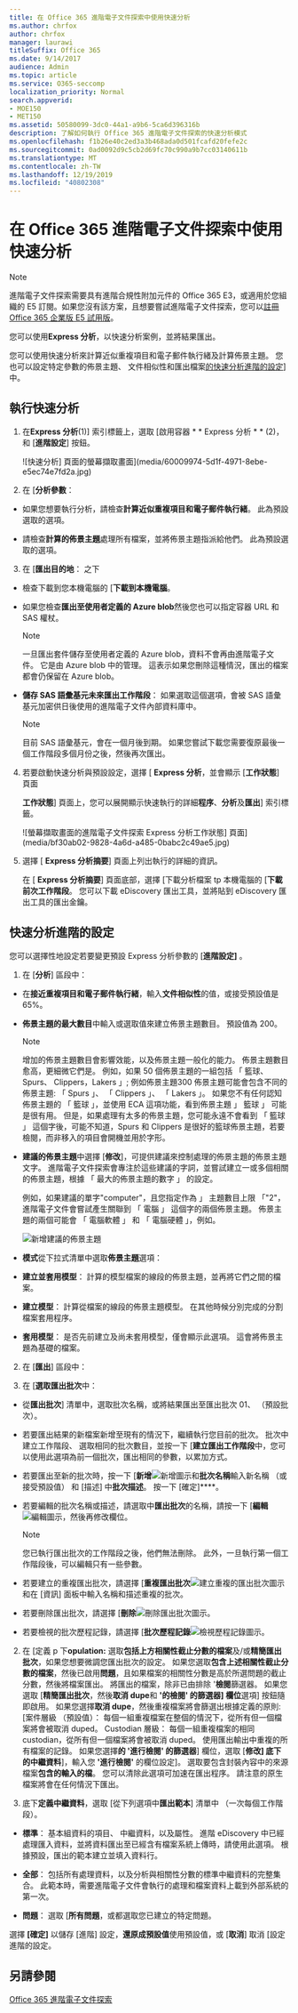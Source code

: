 ```yaml
---
title: 在 Office 365 進階電子文件探索中使用快速分析
ms.author: chrfox
author: chrfox
manager: laurawi
titleSuffix: Office 365
ms.date: 9/14/2017
audience: Admin
ms.topic: article
ms.service: O365-seccomp
localization_priority: Normal
search.appverid:
- MOE150
- MET150
ms.assetid: 50580099-3dc0-44a1-a9b6-5ca6d396316b
description: 了解如何執行 Office 365 進階電子文件探索的快速分析模式
ms.openlocfilehash: f1b26e40c2ed3a3b468ada0d501fcafd20fefe2c
ms.sourcegitcommit: 0ad0092d9c5cb2d69fc70c990a9b7cc03140611b
ms.translationtype: MT
ms.contentlocale: zh-TW
ms.lasthandoff: 12/19/2019
ms.locfileid: "40802308"
---
```

# <a name="use-express-analysis-in-office-365-advanced-ediscovery"></a>在 Office 365 進階電子文件探索中使用快速分析

> [!NOTE]
> 進階電子文件探索需要具有進階合規性附加元件的 Office 365 E3，或適用於您組織的 E5 訂閱。如果您沒有該方案，且想要嘗試進階電子文件探索，您可以[註冊 Office 365 企業版 E5 試用版](https://go.microsoft.com/fwlink/p/?LinkID=698279)。 
  
您可以使用**Express 分析**，以快速分析案例，並將結果匯出。 
  
您可以使用快速分析來計算近似重複項目和電子郵件執行緒及計算佈景主題。 您也可以設定特定參數的佈景主題、 文件相似性和匯出檔案[的快速分析進階的設定](use-express-analysis-in-advanced-ediscovery.md#BK_AdvancedSettings)] 中。
  
## <a name="run-express-analysis"></a>執行快速分析

1. 在**Express 分析**(1)] 索引標籤上，選取 [啟用容器 * * Express 分析 * * (2)，和 [**進階設定**] 按鈕。 
    
    ![快速分析] 頁面的螢幕擷取畫面](media/60009974-5d1f-4971-8ebe-e5ec74e7fd2a.jpg)
  
2. 在 [**分析參數**：
    
  - 如果您想要執行分析，請檢查**計算近似重複項目和電子郵件執行緒**。 此為預設選取的選項。 
    
  - 請檢查**計算的佈景主題**處理所有檔案，並將佈景主題指派給他們。 此為預設選取的選項。 
    
3. 在 [**匯出目的地**： 之下
    
  - 檢查下載到您本機電腦的 [**下載到本機電腦**。 
    
  - 如果您檢查**匯出至使用者定義的 Azure blob**然後您也可以指定容器 URL 和 SAS 權杖。 
    
    > [!NOTE]
    > 一旦匯出套件儲存至使用者定義的 Azure blob，資料不會再由進階電子文件。 它是由 Azure blob 中的管理。 這表示如果您刪除這種情況，匯出的檔案都會仍保留在 Azure blob。 
  
  - **儲存 SAS 語彙基元未來匯出工作階段**： 如果選取這個選項，會被 SAS 語彙基元加密供日後使用的進階電子文件內部資料庫中。
    
    > [!NOTE]
    > 目前 SAS 語彙基元，會在一個月後到期。 如果您嘗試下載您需要復原最後一個工作階段多個月份之後，然後再次匯出。 
  
4. 若要啟動快速分析與預設設定，選擇 [ **Express 分析**，並會顯示 [**工作狀態**] 頁面 
    
    **工作狀態**] 頁面上，您可以展開顯示快速執行的詳細**程序**、**分析**及**匯出**] 索引標籤。 
    
    ![螢幕擷取畫面的進階電子文件探索 Express 分析工作狀態] 頁面](media/bf30ab02-9828-4a6d-a485-0babc2c49ae5.jpg)
  
5. 選擇 [ **Express 分析摘要**] 頁面上列出執行的詳細的資訊。 
    
    在 [ **Express 分析摘要**] 頁面底部，選擇 [下載分析檔案 tp 本機電腦的 [**下載前次工作階段**。 您可以下載 eDiscovery 匯出工具，並將貼到 eDiscovery 匯出工具的匯出金鑰。 
    
## <a name="advanced-settings-for-express-analysis"></a>快速分析進階的設定
<a name="BK_AdvancedSettings"> </a>

您可以選擇性地設定若要變更預設 Express 分析參數的 [**進階設定]** 。 
  
1. 在 [**分析**] 區段中： 
    
  - 在**接近重複項目和電子郵件執行緒**，輸入**文件相似性**的值，或接受預設值是 65%。 
    
  - **佈景主題的最大數目**中輸入或選取值來建立佈景主題數目。 預設值為 200。 
    
    > [!NOTE]
    > 增加的佈景主題數目會影響效能，以及佈景主題一般化的能力。 佈景主題數目愈高，更細微它們是。 例如，如果 50 個佈景主題的一組包括 「 籃球、 Spurs、 Clippers，Lakers 」; 例如佈景主題300 佈景主題可能會包含不同的佈景主題: 「 Spurs 」、 「 Clippers 」、 「 Lakers 」。 如果您不有任何認知佈景主題的 「 籃球 」，並使用 ECA 這項功能，看到佈景主題 」 籃球 」 可能是很有用。 但是，如果處理有太多的佈景主題，您可能永遠不會看到 「 籃球 」 這個字後，可能不知道，Spurs 和 Clippers 是很好的籃球佈景主題，若要檢閱，而非移入的項目會開機並用於字形。 
  
  - **建議的佈景主題**中選擇 [**修改**]，可提供建議來控制處理的佈景主題的佈景主題文字。 進階電子文件探索會專注於這些建議的字詞，並嘗試建立一或多個相關的佈景主題，根據 「 最大的佈景主題的數字 」 的設定。 
    
    例如，如果建議的單字"computer"，且您指定作為 」 主題數目上限 「"2"，進階電子文件會嘗試產生關聯到 「 電腦 」 這個字的兩個佈景主題。 佈景主題的兩個可能會 「 電腦軟體 」 和 「 電腦硬體 」，例如。
    
    ![新增建議的佈景主題](media/06e9ffd3-a76c-423b-b450-9e465eb9a02f.png)
  
  - **模式**從下拉式清單中選取**佈景主題**選項： 
    
  - **建立並套用模型**： 計算的模型檔案的線段的佈景主題，並再將它們之間的檔案。
    
  - **建立模型**： 計算從檔案的線段的佈景主題模型。 在其他時候分別完成的分割檔案套用程序。
    
  - **套用模型**： 是否先前建立及尚未套用模型，僅會顯示此選項。 這會將佈景主題為基礎的檔案。
    
2. 在 [**匯出**] 區段中： 
    
1. 在 [**選取匯出批次**中：
    
  - 從**匯出批次**] 清單中，選取批次名稱，或將結果匯出至匯出批次 01、 （預設批次）。 
    
  - 若要匯出結果的新檔案新增至現有的情況下，繼續執行您目前的批次。 批次中建立工作階段、 選取相同的批次數目，並按一下 [**建立匯出工作階段**中，您可以使用此選項為前一個批次，匯出相同的參數，以累加方式。 
    
  - 若要匯出至新的批次時，按一下 [**新增**![新增圖示](media/c2dd8b3a-5a22-412c-a7fa-143f5b2b5612.png)和**批次名稱**輸入新名稱 （或接受預設值） 和 [描述] 中**批次描述**。 按一下 [確定]****。
    
  - 若要編輯的批次名稱或描述，請選取中**匯出批次**的名稱，請按一下 [**編輯**![編輯圖示](media/3d613660-7602-4df2-bdb9-14e9ca2f9cf2.png)，然後再修改欄位。
    
    > [!NOTE]
    > 您已執行匯出批次的工作階段之後，他們無法刪除。 此外，一旦執行第一個工作階段後，可以編輯只有一些參數。 
  
  - 若要建立的重複匯出批次，請選擇 [**重複匯出批次**![建立重複的匯出批次圖示](media/3f6d5f59-e842-4946-a493-473528af0119.jpg)和在 [資訊] 面板中輸入名稱和描述重複的批次。 
    
  - 若要刪除匯出批次，請選擇 [**刪除**![刪除匯出批次圖示](media/92a9f8e0-d469-48da-addb-69365e7ffb6f.jpg)。
    
  - 若要檢視的批次歷程記錄，請選擇 [**批次歷程記錄**![檢視歷程記錄圖示](media/a80cc320-d96c-4d91-8884-75fe2cb147e2.jpg)。
    
2. 在 [定義 p 下**opulation:** 選取**包括上方相關性截止分數的檔案**及/或**精簡匯出批次**，如果您想要微調您匯出批次的設定。 如果您選取**包含上述相關性截止分數的檔案**，然後已啟用**問題**，且如果檔案的相關性分數是高於所選問題的截止分數，然後將檔案匯出。 將匯出的檔案，除非已由排除 '**檢閱**篩選器。 如果您選取 [**精簡匯出批次**，然後**取消 dupe**和 **'的檢閱' 的篩選器] 欄位**選項] 按鈕隨即啟用。 如果您選擇**取消 dupe**，然後重複檔案將會篩選出根據定義的原則: [案件層級 （預設值）： 每個一組重複檔案在整個的情況下，從所有但一個檔案將會被取消 duped。 Custodian 層級： 每個一組重複檔案的相同 custodian，從所有但一個檔案將會被取消 duped。 使用匯出輸出中重複的所有檔案的記錄。 如果您選擇**的 '進行檢閱' 的篩選器**] 欄位，選取 [**修改] 底下的中繼資料**]，輸入您 **'進行檢閱'** 的欄位設定]。 選取要包含封裝內容中的來源檔案**包含的輸入的檔**。 您可以清除此選項可加速在匯出程序。 請注意的原生檔案將會在任何情況下匯出。
    
3. 底下**定義中繼資料**，選取 [從下列選項中**匯出範本**] 清單中 （一次每個工作階段）。 
    
  - **標準**： 基本組資料的項目、 中繼資料，以及屬性。 進階 eDiscovery 中已經處理匯入資料，並將資料匯出至已經含有檔案系統上傳時，請使用此選項。 根據預設，匯出的範本建立並填入資料行。
    
  - **全部**： 包括所有處理資料，以及分析與相關性分數的標準中繼資料的完整集合。 此範本時，需要進階電子文件會執行的處理和檔案資料上載到外部系統的第一次。
    
  - **問題**： 選取 [**所有問題**，或都選取您已建立的特定問題。 
    
選擇 **[確定]** 以儲存 [進階] 設定，**還原成預設值**使用預設值，或 [**取消**] 取消 [設定進階的設定。 
  
## <a name="see-also"></a>另請參閱
<a name="BK_AdvancedSettings"> </a>

[Office 365 進階電子文件探索](office-365-advanced-ediscovery.md)

